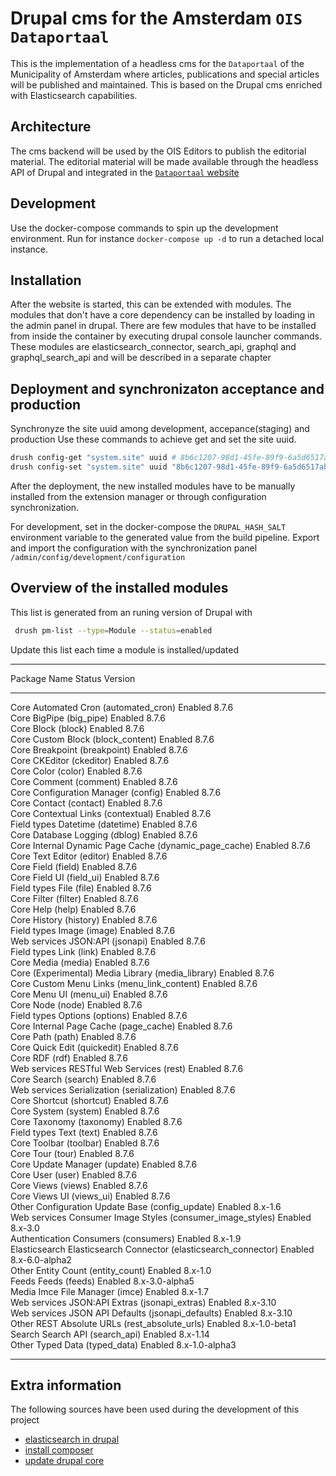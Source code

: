 # Drupal cms for the Amsterdam `OIS Dataportaal`

This is the implementation of a headless cms for the `Dataportaal` of the Municipality of Amsterdam where articles, publications and special articles will be published and maintained.
This is based on the Drupal cms enriched with Elasticsearch capabilities.

## Architecture

The cms backend will be used by the OIS Editors to publish the editorial material. The editorial material will be made available through the headless API of Drupal and integrated in the [`Dataportaal` website](https://data.amsterdam.nl)

## Development

Use the docker-compose commands to spin up the development environment.
Run for instance `docker-compose up -d` to run a detached local instance.

## Installation

After the website is started, this can be extended with modules. The modules that don't have a core dependency can be installed by loading in the admin panel in drupal.
There are few modules that have to be installed from inside the container by executing drupal console launcher commands.
These modules are elasticsearch_connector, search_api, graphql and graphql_search_api and will be described in a separate chapter

## Deployment and synchronizaton acceptance and production

Synchronyze the site uuid among development, accepance(staging) and production
Use these commands to achieve get and set the site uuid.

```bash
drush config-get "system.site" uuid # 8b6c1207-98d1-45fe-89f9-6a5d6517ab52
drush config-set "system.site" uuid "8b6c1207-98d1-45fe-89f9-6a5d6517ab52"
```

After the deployment, the new installed modules have to be manually installed from the extension manager or through configuration synchronization.

For development, set in the docker-compose the `DRUPAL_HASH_SALT` environment variable to the generated value from the build pipeline.
Export and import the configuration with the synchronization panel `/admin/config/development/configuration`

## Overview of the installed modules

This list is generated from an runing version of Drupal with

```bash
 drush pm-list --type=Module --status=enabled
```

Update this list each time a module is installed/updated

 --------------------- --------------------------------------------------- --------- ---------------- 
  Package               Name                                                Status    Version         
 --------------------- --------------------------------------------------- --------- ---------------- 
  Core                  Automated Cron (automated_cron)                     Enabled   8.7.6           
  Core                  BigPipe (big_pipe)                                  Enabled   8.7.6           
  Core                  Block (block)                                       Enabled   8.7.6           
  Core                  Custom Block (block_content)                        Enabled   8.7.6           
  Core                  Breakpoint (breakpoint)                             Enabled   8.7.6           
  Core                  CKEditor (ckeditor)                                 Enabled   8.7.6           
  Core                  Color (color)                                       Enabled   8.7.6           
  Core                  Comment (comment)                                   Enabled   8.7.6           
  Core                  Configuration Manager (config)                      Enabled   8.7.6           
  Core                  Contact (contact)                                   Enabled   8.7.6           
  Core                  Contextual Links (contextual)                       Enabled   8.7.6           
  Field types           Datetime (datetime)                                 Enabled   8.7.6           
  Core                  Database Logging (dblog)                            Enabled   8.7.6           
  Core                  Internal Dynamic Page Cache (dynamic_page_cache)    Enabled   8.7.6           
  Core                  Text Editor (editor)                                Enabled   8.7.6           
  Core                  Field (field)                                       Enabled   8.7.6           
  Core                  Field UI (field_ui)                                 Enabled   8.7.6           
  Field types           File (file)                                         Enabled   8.7.6           
  Core                  Filter (filter)                                     Enabled   8.7.6           
  Core                  Help (help)                                         Enabled   8.7.6           
  Core                  History (history)                                   Enabled   8.7.6           
  Field types           Image (image)                                       Enabled   8.7.6           
  Web services          JSON:API (jsonapi)                                  Enabled   8.7.6           
  Field types           Link (link)                                         Enabled   8.7.6           
  Core                  Media (media)                                       Enabled   8.7.6           
  Core (Experimental)   Media Library (media_library)                       Enabled   8.7.6           
  Core                  Custom Menu Links (menu_link_content)               Enabled   8.7.6           
  Core                  Menu UI (menu_ui)                                   Enabled   8.7.6           
  Core                  Node (node)                                         Enabled   8.7.6           
  Field types           Options (options)                                   Enabled   8.7.6           
  Core                  Internal Page Cache (page_cache)                    Enabled   8.7.6           
  Core                  Path (path)                                         Enabled   8.7.6           
  Core                  Quick Edit (quickedit)                              Enabled   8.7.6           
  Core                  RDF (rdf)                                           Enabled   8.7.6           
  Web services          RESTful Web Services (rest)                         Enabled   8.7.6           
  Core                  Search (search)                                     Enabled   8.7.6           
  Web services          Serialization (serialization)                       Enabled   8.7.6           
  Core                  Shortcut (shortcut)                                 Enabled   8.7.6           
  Core                  System (system)                                     Enabled   8.7.6           
  Core                  Taxonomy (taxonomy)                                 Enabled   8.7.6           
  Field types           Text (text)                                         Enabled   8.7.6           
  Core                  Toolbar (toolbar)                                   Enabled   8.7.6           
  Core                  Tour (tour)                                         Enabled   8.7.6           
  Core                  Update Manager (update)                             Enabled   8.7.6           
  Core                  User (user)                                         Enabled   8.7.6           
  Core                  Views (views)                                       Enabled   8.7.6           
  Core                  Views UI (views_ui)                                 Enabled   8.7.6           
  Other                 Configuration Update Base (config_update)           Enabled   8.x-1.6         
  Web services          Consumer Image Styles (consumer_image_styles)       Enabled   8.x-3.0         
  Authentication        Consumers (consumers)                               Enabled   8.x-1.9         
  Elasticsearch         Elasticsearch Connector (elasticsearch_connector)   Enabled   8.x-6.0-alpha2  
  Other                 Entity Count (entity_count)                         Enabled   8.x-1.0         
  Feeds                 Feeds (feeds)                                       Enabled   8.x-3.0-alpha5  
  Media                 Imce File Manager (imce)                            Enabled   8.x-1.7         
  Web services          JSON:API Extras (jsonapi_extras)                    Enabled   8.x-3.10        
  Web services          JSON API Defaults (jsonapi_defaults)                Enabled   8.x-3.10        
  Other                 REST Absolute URLs (rest_absolute_urls)             Enabled   8.x-1.0-beta1   
  Search                Search API (search_api)                             Enabled   8.x-1.14        
  Other                 Typed Data (typed_data)                             Enabled   8.x-1.0-alpha3  
 --------------------- --------------------------------------------------- --------- ---------------- 

## Extra information

The following sources have been used during the development of this project

- [elasticsearch in drupal](https://opensenselabs.com/blog/tech/use-elastic-search-indexing-drupal)
- [install composer](https://stackoverflow.com/questions/51443557/how-to-install-php-composer-inside-a-docker-container/51446468)
- [update drupal core](https://www.drupal.org/docs/8/update/update-core-via-composer)
